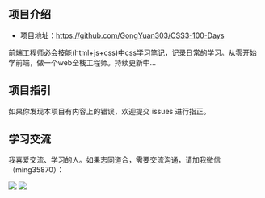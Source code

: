 

## 项目介绍

- 项目地址：<https://github.com/GongYuan303/CSS3-100-Days>

前端工程师必会技能(html+js+css)中css学习笔记，记录日常的学习。从零开始学前端，做一个web全栈工程师。持续更新中...


## 项目指引


如果你发现本项目有内容上的错误，欢迎提交 issues 进行指正。

## 学习交流

我喜爱交流、学习的人。如果志同道合，需要交流沟通，请加我微信（ming35870）：

![](http://img.smyhvae.com/20190101.png)
![](https://github.com/GongYuan303/gongyuan303.github.io/tree/master/assets/weixin.png)

